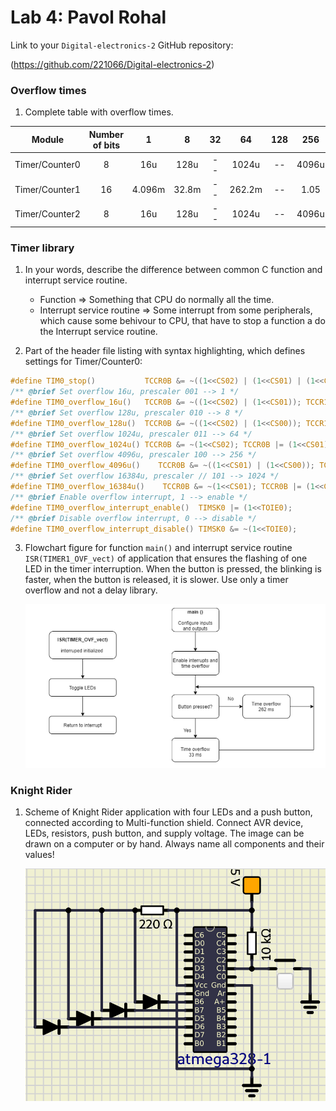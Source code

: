 # Lab 4: Pavol Rohal

Link to your `Digital-electronics-2` GitHub repository:

   (https://github.com/221066/Digital-electronics-2)


### Overflow times

1. Complete table with overflow times.

| **Module** | **Number of bits** | **1** | **8** | **32** | **64** | **128** | **256** | **1024** |
| :-: | :-: | :-: | :-: | :-: | :-: | :-: | :-: | :-: |
| Timer/Counter0 | 8  | 16u | 128u | -- | 1024u | -- | 4096u | 16384u |
| Timer/Counter1 | 16 | 4.096m | 32.8m | -- | 262.2m | -- | 1.05 | 4.2 |
| Timer/Counter2 | 8  | 16u | 128u | -- | 1024u | -- | 4096u | 16384u |

### Timer library

1. In your words, describe the difference between common C function and interrupt service routine.
   * Function => Something that CPU do normally all the time.
   * Interrupt service routine => Some interrupt from some peripherals, which cause some behivour to CPU, that have to stop a function a do the Interrupt service routine.

2. Part of the header file listing with syntax highlighting, which defines settings for Timer/Counter0:

```c
#define TIM0_stop()           TCCR0B &= ~((1<<CS02) | (1<<CS01) | (1<<CS00));
/** @brief Set overflow 16u, prescaler 001 --> 1 */
#define TIM0_overflow_16u()   TCCR0B &= ~((1<<CS02) | (1<<CS01)); TCCR1B |= (1<<CS00);
/** @brief Set overflow 128u, prescaler 010 --> 8 */
#define TIM0_overflow_128u()  TCCR0B &= ~((1<<CS02) | (1<<CS00)); TCCR1B |= (1<<CS01);
/** @brief Set overflow 1024u, prescaler 011 --> 64 */
#define TIM0_overflow_1024u() TCCR0B &= ~(1<<CS02); TCCR0B |= (1<<CS01) | (1<<CS10);
/** @brief Set overflow 4096u, prescaler 100 --> 256 */
#define TIM0_overflow_4096u()    TCCR0B &= ~((1<<CS01) | (1<<CS00)); TCCR1B |= (1<<CS02);
/** @brief Set overflow 16384u, prescaler // 101 --> 1024 */
#define TIM0_overflow_16384u()    TCCR0B &= ~(1<<CS01); TCCR0B |= (1<<CS02) | (1<<CS00);
/** @brief Enable overflow interrupt, 1 --> enable */
#define TIM0_overflow_interrupt_enable()  TIMSK0 |= (1<<TOIE0);
/** @brief Disable overflow interrupt, 0 --> disable */
#define TIM0_overflow_interrupt_disable() TIMSK0 &= ~(1<<TOIE0);

```

3. Flowchart figure for function `main()` and interrupt service routine `ISR(TIMER1_OVF_vect)` of application that ensures the flashing of one LED in the timer interruption. When the button is pressed, the blinking is faster, when the button is released, it is slower. Use only a timer overflow and not a delay library.

   ![your figure](f.png)


### Knight Rider

1. Scheme of Knight Rider application with four LEDs and a push button, connected according to Multi-function shield. Connect AVR device, LEDs, resistors, push button, and supply voltage. The image can be drawn on a computer or by hand. Always name all components and their values!

   ![your figure](s.png)
